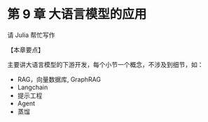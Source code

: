 
# 第 9 章 大语言模型的应用

请 Julia 帮忙写作

【本章要点】

主要讲大语言模型的下游开发，每个小节一个概念，不涉及到细节，如：

- RAG，向量数据库, GraphRAG
- Langchain
- 提示工程
- Agent
- 蒸馏

